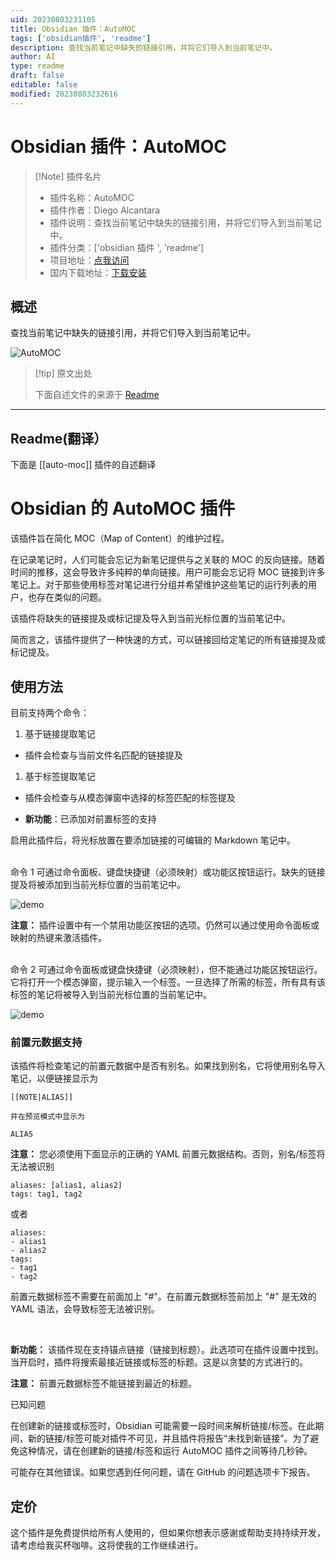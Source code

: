 ```yaml
---
uid: 20230803231105
title: Obsidian 插件：AutoMOC
tags: ['obsidian插件', 'readme']
description: 查找当前笔记中缺失的链接引用，并将它们导入到当前笔记中。
author: AI
type: readme
draft: false
editable: false
modified: 20230803232616
---
```


# Obsidian 插件：AutoMOC

> [!Note] 插件名片
> - 插件名称：AutoMOC
> - 插件作者：Diego Alcantara
> - 插件说明：查找当前笔记中缺失的链接引用，并将它们导入到当前笔记中。
> - 插件分类：['obsidian 插件 ', 'readme']
> - 项目地址：[点我访问](https://github.com/dalcantara7/obsidian-auto-moc)
> - 国内下载地址：[下载安装](https://pkmer.cn/products/plugin/pluginMarket/?auto-moc)

## 概述

查找当前笔记中缺失的链接引用，并将它们导入到当前笔记中。

![AutoMOC](https://cdn.pkmer.cn/covers/auto-moc.gif!pkmer)

> [!tip] 原文出处
>
>下面自述文件的来源于 [Readme](https://ghproxy.net/https://raw.githubusercontent.com/dalcantara7/obsidian-auto-moc/master/README.md)
>

---

## Readme(翻译）

下面是 [[auto-moc]] 插件的自述翻译

# Obsidian 的 AutoMOC 插件

该插件旨在简化 MOC（Map of Content）的维护过程。

在记录笔记时，人们可能会忘记为新笔记提供与之关联的 MOC 的反向链接。随着时间的推移，这会导致许多纯粹的单向链接。用户可能会忘记将 MOC 链接到许多笔记上。对于那些使用标签对笔记进行分组并希望维护这些笔记的运行列表的用户，也存在类似的问题。

该插件将缺失的链接提及或标记提及导入到当前光标位置的当前笔记中。

简而言之，该插件提供了一种快速的方式，可以链接回给定笔记的所有链接提及或标记提及。

## 使用方法

目前支持两个命令：<br>

1. 基于链接提取笔记

- 插件会检查与当前文件名匹配的链接提及

1. 基于标签提取笔记

- 插件会检查与从模态弹窗中选择的标签匹配的标签提及

* **新功能**：已添加对前置标签的支持

启用此插件后，将光标放置在要添加链接的可编辑的 Markdown 笔记中。

<br>
命令 1 可通过命令面板、键盘快捷键（必须映射）或功能区按钮运行。缺失的链接提及将被添加到当前光标位置的当前笔记中。

![demo](assets/auto-moc-demo.gif)

**注意：** 插件设置中有一个禁用功能区按钮的选项。仍然可以通过使用命令面板或映射的热键来激活插件。

<br>
命令 2 可通过命令面板或键盘快捷键（必须映射），但不能通过功能区按钮运行。它将打开一个模态弹窗，提示输入一个标签。一旦选择了所需的标签，所有具有该标签的笔记将被导入到当前光标位置的当前笔记中。

![demo](assets/modal-demo.gif)

### 前置元数据支持

该插件将检查笔记的前置元数据中是否有别名。如果找到别名，它将使用别名导入笔记，以便链接显示为

```
[[NOTE|ALIAS]]

并在预览模式中显示为

ALIAS
```

**注意：** 您必须使用下面显示的正确的 YAML 前置元数据结构。否则，别名/标签将无法被识别

```
aliases: [alias1, alias2]
tags: tag1, tag2
```

或者

```
aliases:
- alias1
- alias2
tags:
- tag1
- tag2
```

前置元数据标签不需要在前面加上 "#"。在前置元数据标签前加上 "#" 是无效的 YAML 语法，会导致标签无法被识别。

<br>

**新功能：** 该插件现在支持锚点链接（链接到标题）。此选项可在插件设置中找到。当开启时，插件将搜索最接近链接或标签的标题。这是以贪婪的方式进行的。

**注意：** 前置元数据标签不能链接到最近的标题。

已知问题

在创建新的链接或标签时，Obsidian 可能需要一段时间来解析链接/标签。在此期间，新的链接/标签可能对插件不可见，并且插件将报告“未找到新链接”。为了避免这种情况，请在创建新的链接/标签和运行 AutoMOC 插件之间等待几秒钟。

可能存在其他错误。如果您遇到任何问题，请在 GitHub 的问题选项卡下报告。

## 定价

这个插件是免费提供给所有人使用的，但如果你想表示感谢或帮助支持持续开发，请考虑给我买杯咖啡。这将使我的工作继续进行。
